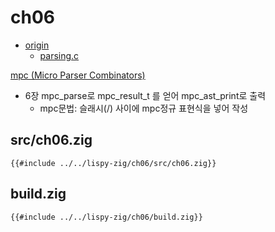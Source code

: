 # ch06

- [origin](https://www.buildyourownlisp.com/chapter6_parsing)
  - [parsing.c](https://github.com/orangeduck/BuildYourOwnLisp/blob/master/src/parsing.c)

[mpc (Micro Parser Combinators)](https://github.com/orangeduck/mpc)
  - 6장 mpc_parse로 mpc_result_t 를 얻어 mpc_ast_print로 출력
    - mpc문법: 슬래시(/) 사이에 mpc정규 표현식을 넣어 작성

## src/ch06.zig

``` zig
{{#include ../../lispy-zig/ch06/src/ch06.zig}}
```


## build.zig

``` zig
{{#include ../../lispy-zig/ch06/build.zig}}
```
